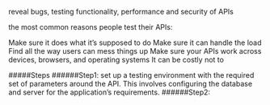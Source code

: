 reveal bugs, testing functionality, performance and security of APIs

the most common reasons people test their APIs:

Make sure it does what it’s supposed to do
Make sure it can handle the load
Find all the way users can mess things up
Make sure your APIs work across devices, browsers, and operating systems
It can be costly not to

#####Steps
######Step1: set up a testing environment
with the required set of parameters around the API. This involves configuring the database and server for the application’s requirements.
######Step2: 